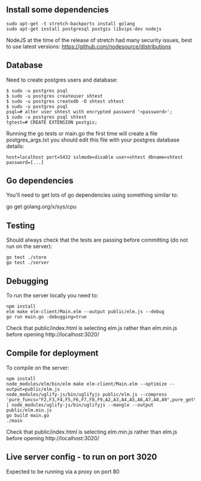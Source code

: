 ## Install some dependencies

```
sudo apt-get -t stretch-backports install golang
sudo apt-get install postgresql postgis libvips-dev nodejs
```

NodeJS at the time of the release of stretch had many security issues, best to use latest versions:
https://github.com/nodesource/distributions

## Database

Need to create postgres users and database:
```
$ sudo -u postgres psql
$ sudo -u postgres createuser shtest
$ sudo -u postgres createdb -O shtest shtest
$ sudo -u postgres psql
psql=# alter user shtest with encrypted password '<password>';
$ sudo -u postgres psql shtest
tgtest=# CREATE EXTENSION postgis;
```

Running the go tests or main.go the first time will create a file postgres_args.txt you should edit this file with your postgres database details:
```
host=localhost port=5432 sslmode=disable user=shtest dbname=shtest password=[...]
```

## Go dependencies

You'll need to get lots of go dependencies using something similar to:

go get golang.org/x/sys/cpu

## Testing

Should always check that the tests are passing before committing (do not run on the server):
```
go test ./store
go test ./server
```

## Debugging
To run the server locally you need to:
```
npm install
elm make elm-client/Main.elm --output public/elm.js --debug
go run main.go -debugging=true
```
Check that public/index.html is selecting elm.js rather than elm.min.js before opening http://localhost:3020/

## Compile for deployment
To compile on the server:
```
npm install
node_modules/elm/bin/elm make elm-client/Main.elm --optimize --output=public/elm.js
node_modules/uglify-js/bin/uglifyjs public/elm.js --compress 'pure_funcs="F2,F3,F4,F5,F6,F7,F8,F9,A2,A3,A4,A5,A6,A7,A8,A9",pure_getters,keep_fargs=false,unsafe_comps,unsafe' | node_modules/uglify-js/bin/uglifyjs --mangle --output public/elm.min.js
go build main.go
./main
```
Check that public/index.html is selecting elm.min.js rather than elm.js before opening http://localhost:3020/

## Live server config - to run on port 3020
Expected to be running via a proxy on port 80
